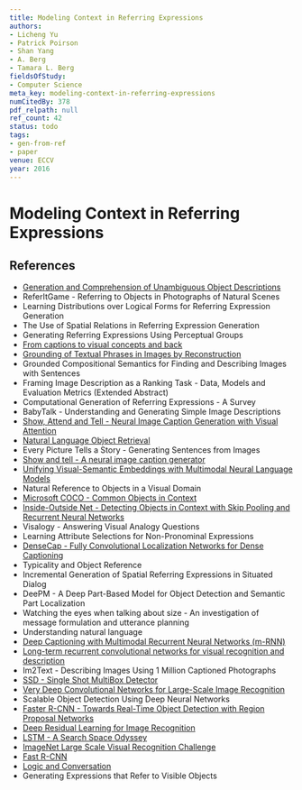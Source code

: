 ```yaml
---
title: Modeling Context in Referring Expressions
authors:
- Licheng Yu
- Patrick Poirson
- Shan Yang
- A. Berg
- Tamara L. Berg
fieldsOfStudy:
- Computer Science
meta_key: modeling-context-in-referring-expressions
numCitedBy: 378
pdf_relpath: null
ref_count: 42
status: todo
tags:
- gen-from-ref
- paper
venue: ECCV
year: 2016
---
```


# Modeling Context in Referring Expressions

## References

- [Generation and Comprehension of Unambiguous Object Descriptions](./generation-and-comprehension-of-unambiguous-object-descriptions.md)
- ReferItGame - Referring to Objects in Photographs of Natural Scenes
- Learning Distributions over Logical Forms for Referring Expression Generation
- The Use of Spatial Relations in Referring Expression Generation
- Generating Referring Expressions Using Perceptual Groups
- [From captions to visual concepts and back](./from-captions-to-visual-concepts-and-back.md)
- [Grounding of Textual Phrases in Images by Reconstruction](./grounding-of-textual-phrases-in-images-by-reconstruction.md)
- Grounded Compositional Semantics for Finding and Describing Images with Sentences
- Framing Image Description as a Ranking Task - Data, Models and Evaluation Metrics (Extended Abstract)
- Computational Generation of Referring Expressions - A Survey
- BabyTalk - Understanding and Generating Simple Image Descriptions
- [Show, Attend and Tell - Neural Image Caption Generation with Visual Attention](./show-attend-and-tell-neural-image-caption-generation-with-visual-attention.md)
- [Natural Language Object Retrieval](./natural-language-object-retrieval.md)
- Every Picture Tells a Story - Generating Sentences from Images
- [Show and tell - A neural image caption generator](./show-and-tell-a-neural-image-caption-generator.md)
- [Unifying Visual-Semantic Embeddings with Multimodal Neural Language Models](./unifying-visual-semantic-embeddings-with-multimodal-neural-language-models.md)
- Natural Reference to Objects in a Visual Domain
- [Microsoft COCO - Common Objects in Context](./microsoft-coco-common-objects-in-context.md)
- [Inside-Outside Net - Detecting Objects in Context with Skip Pooling and Recurrent Neural Networks](./inside-outside-net-detecting-objects-in-context-with-skip-pooling-and-recurrent-neural-networks.md)
- Visalogy - Answering Visual Analogy Questions
- Learning Attribute Selections for Non-Pronominal Expressions
- [DenseCap - Fully Convolutional Localization Networks for Dense Captioning](./densecap-fully-convolutional-localization-networks-for-dense-captioning.md)
- Typicality and Object Reference
- Incremental Generation of Spatial Referring Expressions in Situated Dialog
- DeePM - A Deep Part-Based Model for Object Detection and Semantic Part Localization
- Watching the eyes when talking about size - An investigation of message formulation and utterance planning
- Understanding natural language
- [Deep Captioning with Multimodal Recurrent Neural Networks (m-RNN)](./deep-captioning-with-multimodal-recurrent-neural-networks-m-rnn.md)
- [Long-term recurrent convolutional networks for visual recognition and description](./long-term-recurrent-convolutional-networks-for-visual-recognition-and-description.md)
- Im2Text - Describing Images Using 1 Million Captioned Photographs
- [SSD - Single Shot MultiBox Detector](./ssd-single-shot-multibox-detector.md)
- [Very Deep Convolutional Networks for Large-Scale Image Recognition](./very-deep-convolutional-networks-for-large-scale-image-recognition.md)
- Scalable Object Detection Using Deep Neural Networks
- [Faster R-CNN - Towards Real-Time Object Detection with Region Proposal Networks](./faster-r-cnn-towards-real-time-object-detection-with-region-proposal-networks.md)
- [Deep Residual Learning for Image Recognition](./deep-residual-learning-for-image-recognition.md)
- [LSTM - A Search Space Odyssey](./lstm-a-search-space-odyssey.md)
- [ImageNet Large Scale Visual Recognition Challenge](./imagenet-large-scale-visual-recognition-challenge.md)
- [Fast R-CNN](./fast-r-cnn.md)
- [Logic and Conversation](./logic-and-conversation.md)
- Generating Expressions that Refer to Visible Objects
